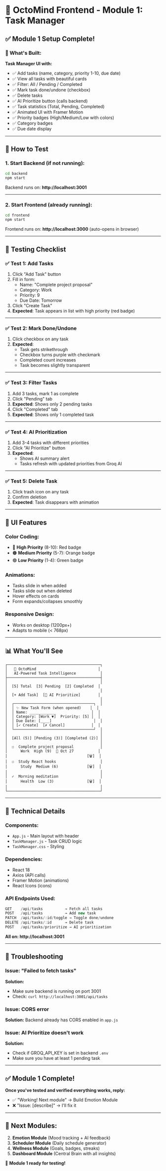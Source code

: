 # 🐙 OctoMind Frontend - Module 1: Task Manager

## ✅ Module 1 Setup Complete!

### 🎯 What's Built:

**Task Manager UI with:**
- ✅ Add tasks (name, category, priority 1-10, due date)
- ✅ View all tasks with beautiful cards
- ✅ Filter: All / Pending / Completed
- ✅ Mark task done/undone (checkbox)
- ✅ Delete tasks
- ✅ AI Prioritize button (calls backend)
- ✅ Task statistics (Total, Pending, Completed)
- ✅ Animated UI with Framer Motion
- ✅ Priority badges (High/Medium/Low with colors)
- ✅ Category badges
- ✅ Due date display

---

## 🚀 How to Test

### 1. **Start Backend** (if not running):
```bash
cd backend
npm start
```
Backend runs on: **http://localhost:3001**

---

### 2. **Start Frontend** (already running):
```bash
cd frontend
npm start
```
Frontend runs on: **http://localhost:3000** (auto-opens in browser)

---

## 🧪 Testing Checklist

### ✅ **Test 1: Add Tasks**
1. Click "Add Task" button
2. Fill in form:
   - Name: "Complete project proposal"
   - Category: Work
   - Priority: 9
   - Due Date: Tomorrow
3. Click "Create Task"
4. **Expected**: Task appears in list with high priority (red badge)

---

### ✅ **Test 2: Mark Done/Undone**
1. Click checkbox on any task
2. **Expected**: 
   - Task gets strikethrough
   - Checkbox turns purple with checkmark
   - Completed count increases
   - Task becomes slightly transparent

---

### ✅ **Test 3: Filter Tasks**
1. Add 3 tasks, mark 1 as complete
2. Click "Pending" tab
3. **Expected**: Shows only 2 pending tasks
4. Click "Completed" tab
5. **Expected**: Shows only 1 completed task

---

### ✅ **Test 4: AI Prioritization**
1. Add 3-4 tasks with different priorities
2. Click "AI Prioritize" button
3. **Expected**: 
   - Shows AI summary alert
   - Tasks refresh with updated priorities from Groq AI

---

### ✅ **Test 5: Delete Task**
1. Click trash icon on any task
2. Confirm deletion
3. **Expected**: Task disappears with animation

---

## 🎨 UI Features

### **Color Coding:**
- 🔴 **High Priority** (8-10): Red badge
- 🟠 **Medium Priority** (5-7): Orange badge  
- 🟢 **Low Priority** (1-4): Green badge

### **Animations:**
- Tasks slide in when added
- Tasks slide out when deleted
- Hover effects on cards
- Form expands/collapses smoothly

### **Responsive Design:**
- Works on desktop (1200px+)
- Adapts to mobile (< 768px)

---

## 📊 What You'll See

```
┌──────────────────────────────────────────┐
│   🐙 OctoMind                            │
│   AI-Powered Task Intelligence           │
├──────────────────────────────────────────┤
│                                          │
│  [5] Total  [3] Pending  [2] Completed  │
│                                          │
│  [+ Add Task]  [🧠 AI Prioritize]        │
│                                          │
│  ┌────────────────────────────────────┐  │
│  │ ✨ New Task Form (when opened)    │  │
│  │ Name: ____________                │  │
│  │ Category: [Work ▼]  Priority: [5] │  │
│  │ Due Date: [____]                   │  │
│  │ [✓ Create]  [✗ Cancel]            │  │
│  └────────────────────────────────────┘  │
│                                          │
│  [All (5)] [Pending (3)] [Completed (2)] │
│                                          │
│  ☐  Complete project proposal            │
│      Work  High (9)  📅 Oct 27           │
│                                    [🗑]  │
│  ☐  Study React hooks                    │
│      Study  Medium (6)             [🗑]  │
│                                          │
│  ✓  Morning meditation                   │
│      Health  Low (3)               [🗑]  │
│                                          │
└──────────────────────────────────────────┘
```

---

## 🔧 Technical Details

### **Components:**
- `App.js` - Main layout with header
- `TaskManager.js` - Task CRUD logic
- `TaskManager.css` - Styling

### **Dependencies:**
- React 18
- Axios (API calls)
- Framer Motion (animations)
- React Icons (icons)

### **API Endpoints Used:**
```javascript
GET    /api/tasks          → Fetch all tasks
POST   /api/tasks          → Add new task
PATCH  /api/tasks/:id/toggle → Toggle done/undone
DELETE /api/tasks/:id      → Delete task
POST   /api/tasks/prioritize → AI prioritization
```

**All on: http://localhost:3001**

---

## 🐛 Troubleshooting

### **Issue: "Failed to fetch tasks"**
**Solution:** 
- Make sure backend is running on port 3001
- Check: `curl http://localhost:3001/api/tasks`

### **Issue: CORS error**
**Solution:** Backend already has CORS enabled in `app.js`

### **Issue: AI Prioritize doesn't work**
**Solution:** 
- Check if GROQ_API_KEY is set in backend `.env`
- Make sure you have at least 1 pending task

---

## ✅ Module 1 Complete!

**Once you've tested and verified everything works, reply:**
- ✅ "Working! Next module" → Build Emotion Module
- ❌ "Issue: [describe]" → I'll fix it

---

## 🎯 Next Modules:
2. **Emotion Module** (Mood tracking + AI feedback)
3. **Scheduler Module** (Daily schedule generator)
4. **Wellness Module** (Goals, badges, streaks)
5. **Dashboard Module** (Central Brain with all insights)

🐙 **Module 1 ready for testing!**
